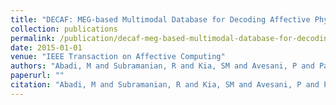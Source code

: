 ```yaml
---
title: "DECAF: MEG-based Multimodal Database for Decoding Affective Physiological Responses"
collection: publications
permalink: /publication/decaf-meg-based-multimodal-database-for-decoding-affective-physiological-responses
date: 2015-01-01
venue: "IEEE Transaction on Affective Computing"
authors: "Abadi, M and Subramanian, R and Kia, SM and Avesani, P and Patras, I and Sebe, N"
paperurl: ""
citation: "Abadi, M and Subramanian, R and Kia, SM and Avesani, P and Patras, I and Sebe, N (2015). DECAF: MEG-based Multimodal Database for Decoding Affective Physiological Responses. IEEE Transaction on Affective Computing."
---
```

